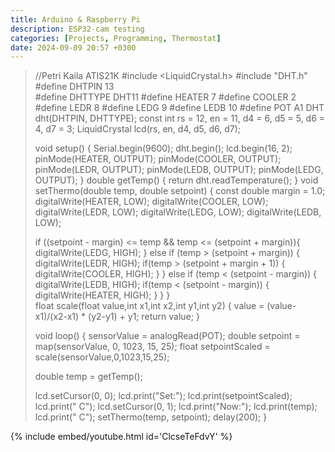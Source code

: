```yaml
---
title: Arduino & Raspberry Pi
description: ESP32-cam testing
categories: [Projects, Programming, Thermostat]
date: 2024-09-09 20:57 +0300
---
```



>//Petri Kaila ATIS21K
#include <LiquidCrystal.h>
#include "DHT.h"
#define DHTPIN 13   
#define DHTTYPE DHT11 
#define HEATER 7
#define COOLER 2
#define LEDR 8 
#define LEDG 9
#define LEDB 10
#define POT A1
DHT dht(DHTPIN, DHTTYPE);
const int rs = 12, en = 11, d4 = 6, d5 = 5, d6 = 4, d7 = 3;
LiquidCrystal lcd(rs, en, d4, d5, d6, d7);
>
>void setup() {
  Serial.begin(9600);
  dht.begin();
  lcd.begin(16, 2);
  pinMode(HEATER, OUTPUT);
  pinMode(COOLER, OUTPUT);
  pinMode(LEDR, OUTPUT);
  pinMode(LEDB, OUTPUT);
  pinMode(LEDG, OUTPUT);
}
double getTemp() {
return dht.readTemperature();
}
void setThermo(double temp, double setpoint) {
  const double margin = 1.0;
  digitalWrite(HEATER, LOW);
  digitalWrite(COOLER, LOW);
  digitalWrite(LEDR, LOW);
  digitalWrite(LEDG, LOW);
  digitalWrite(LEDB, LOW);
>
>
>  if ((setpoint - margin) <= temp && temp <= (setpoint + margin)){
    digitalWrite(LEDG, HIGH);
  }
  else if (temp > (setpoint + margin))
  {
    digitalWrite(LEDR, HIGH);
    if(temp > (setpoint + margin + 1))
    {
      digitalWrite(COOLER, HIGH);
    }
  }
  else if (temp < (setpoint - margin))
  {
    digitalWrite(LEDB, HIGH);
    if(temp < (setpoint - margin))
    {
      digitalWrite(HEATER, HIGH);
    }
  }
}  
float scale(float value,int x1,int x2,int y1,int y2) 
{
  value = (value-x1)/(x2-x1) * (y2-y1) + y1;
  return value;
}
>
>void loop() {
  sensorValue = analogRead(POT);
  double setpoint = map(sensorValue, 0, 1023, 15, 25);
  float setpointScaled = scale(sensorValue,0,1023,15,25);              
>
>  double temp = getTemp();
>
>    lcd.setCursor(0, 0);
    lcd.print("Set:");
    lcd.print(setpointScaled);
    lcd.print(" C");
    lcd.setCursor(0, 1);
    lcd.print("Now:");
    lcd.print(temp);
    lcd.print(" C");
    setThermo(temp, setpoint);
    delay(200); 
}



{% include embed/youtube.html id='ClcseTeFdvY' %}
